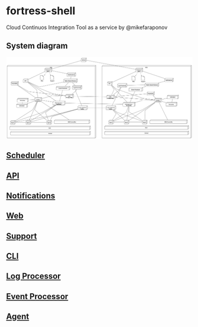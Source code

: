 # fortress-shell
Cloud Continuos Integration Tool as a service by @mikefaraponov
## System diagram
![Diagram](https://raw.githubusercontent.com/fortress-shell/fortress-shell/master/diagram.svg?sanitize=true)
## [Scheduler](https://github.com/fortress-shell/scheduler)
## [API](https://github.com/fortress-shell/manager)
## [Notifications](https://github.com/fortress-shell/notifications)
## [Web](https://github.com/fortress-shell/web)
## [Support](https://github.com/fortress-shell/support)
## [CLI](https://github.com/fortress-shell/cli)
## [Log Processor](https://github.com/fortress-shell/log)
## [Event Processor](https://github.com/fortress-shell/bus)
## [Agent](https://github.com/fortress-shell/agent)
